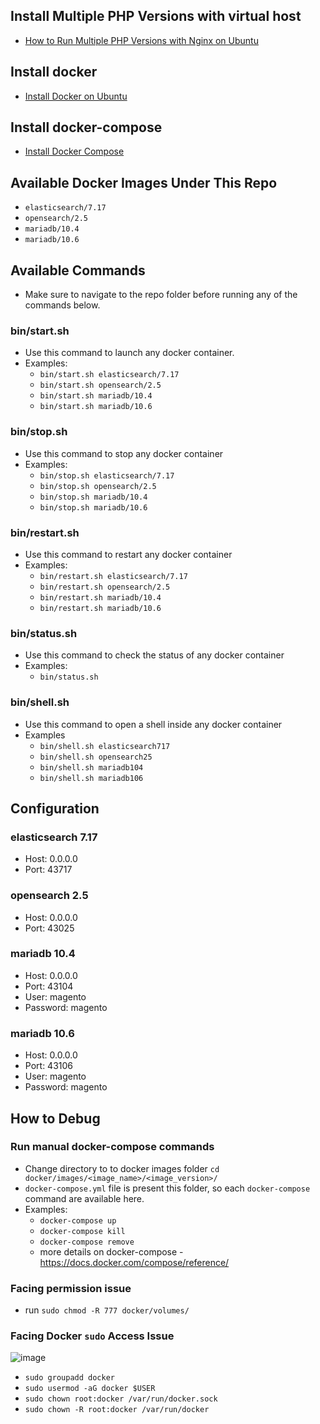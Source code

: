 ## Install Multiple PHP Versions with virtual host
- <a href="https://manage.accuwebhosting.com/knowledgebase/3328/How-to-Run-Multiple-PHP-Versions-with-Nginx-on-Ubuntu.html" target="_blank">How to Run Multiple PHP Versions with Nginx on Ubuntu</a>

## Install docker
- <a href="https://docs.docker.com/engine/install/ubuntu/" target="_blank">Install Docker on Ubuntu</a>

## Install docker-compose
- <a href="https://docs.docker.com/compose/install/" target="_blank">Install Docker Compose</a>

## Available Docker Images Under This Repo
- `elasticsearch/7.17`
- `opensearch/2.5`
- `mariadb/10.4`
- `mariadb/10.6`

## Available Commands
- Make sure to navigate to the repo folder before running any of the commands below.

### bin/start.sh
- Use this command to launch any docker container.
- Examples:
    - `bin/start.sh elasticsearch/7.17`
    - `bin/start.sh opensearch/2.5`
    - `bin/start.sh mariadb/10.4`
    - `bin/start.sh mariadb/10.6`

### bin/stop.sh
- Use this command to stop any docker container
- Examples:
    - `bin/stop.sh elasticsearch/7.17`
    - `bin/stop.sh opensearch/2.5`
    - `bin/stop.sh mariadb/10.4`
    - `bin/stop.sh mariadb/10.6`

### bin/restart.sh
- Use this command to restart any docker container
- Examples:
    - `bin/restart.sh elasticsearch/7.17`
    - `bin/restart.sh opensearch/2.5`
    - `bin/restart.sh mariadb/10.4`
    - `bin/restart.sh mariadb/10.6`

### bin/status.sh
- Use this command to check the status of any docker container
- Examples:
    - `bin/status.sh`

### bin/shell.sh
- Use this command to open a shell inside any docker container
- Examples
    - `bin/shell.sh elasticsearch717`
    - `bin/shell.sh opensearch25`
    - `bin/shell.sh mariadb104`
    - `bin/shell.sh mariadb106`

## Configuration

### elasticsearch 7.17
- Host: 0.0.0.0
- Port: 43717

### opensearch 2.5
- Host: 0.0.0.0
- Port: 43025

### mariadb 10.4
- Host: 0.0.0.0
- Port: 43104
- User: magento
- Password: magento

### mariadb 10.6
- Host: 0.0.0.0
- Port: 43106
- User: magento
- Password: magento

## How to Debug
### Run manual docker-compose commands
- Change directory to to docker images folder `cd docker/images/<image_name>/<image_version>/`
- `docker-compose.yml` file is present this folder, so each `docker-compose` command are available here.
- Examples: 
    - `docker-compose up`
    - `docker-compose kill`
    - `docker-compose remove`
    - more details on docker-compose - https://docs.docker.com/compose/reference/
### Facing permission issue
- run `sudo chmod -R 777 docker/volumes/`
### Facing Docker `sudo` Access Issue
![image](https://github.com/yogesh-valiya/lib-docker/assets/66505755/743bcd17-88bd-4190-838d-92b03629221a)
- `sudo groupadd docker`
- `sudo usermod -aG docker $USER`
- `sudo chown root:docker /var/run/docker.sock`
- `sudo chown -R root:docker /var/run/docker`
